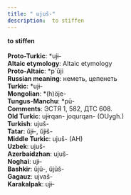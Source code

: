```yaml
---
title: " ujuš-"
description:  to stiffen
---
```

<strong> to stiffen</strong><br><br>
<strong>Proto-Turkic</strong>:  *ujɨ-<br>
<strong>Altaic etymology</strong>:  Altaic etymology<br>
<strong> Proto-Altaic</strong>:  *p`ūji<br>
<strong>Russian meaning</strong>:  неметь, цепенеть<br>
<strong>Turkic</strong>:  *ujɨ-<br>
<strong>Mongolian</strong>:  *(h)öje-<br>
<strong>Tungus-Manchu</strong>:  *pū-<br>
<strong>Comments</strong>:  ЭСТЯ 1, 582, ДТС 608.<br>
<strong>Old Turkic</strong>:  ujɨrqan- joqurqan- (OUygh.)<br>
<strong>Turkish</strong>:  ujuš-<br>
<strong>Tatar</strong>:  ŭjɨ-, ŭjɨš-<br>
<strong>Middle Turkic</strong>:  ujuš- (AH)<br>
<strong>Uzbek</strong>:  ujuš-<br>
<strong>Azerbaidzhan</strong>:  ujuš-<br>
<strong>Noghai</strong>:  ujɨ-<br>
<strong>Bashkir</strong>:  ŭjŭ-, ŭjŭš-<br>
<strong>Gagauz</strong>:  ujvaš-<br>
<strong>Karakalpak</strong>:  ujɨ-<br>


